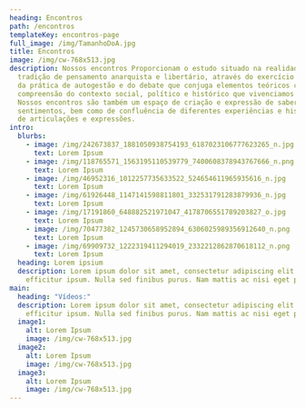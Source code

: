 ```yaml
---
heading: Encontros
path: /encontros
templateKey: encontros-page
full_image: /img/TamanhoDoA.jpg
title: Encontros
image: /img/cw-768x513.jpg
description: Nossos encontros Proporcionam o estudo situado na realidade da
  tradição de pensamento anarquista e libertário, através do exercício contínuo
  da prática de autogestão e do debate que conjuga elementos teóricos com a
  compreensão do contexto social, político e histórico que vivenciamos hoje.
  Nossos encontros são também um espaço de criação e expressão de saberes e
  sentimentos, bem como de confluência de diferentes experiências e histórias,
  de articulações e expressões.
intro:
  blurbs:
    - image: /img/242673837_1881050938754193_6187023106777623265_n.jpg
      text: Lorem Ipsum
    - image: /img/118765571_1563195110539779_7400608378943767666_n.png
      text: Lorem Ipsum
    - image: /img/46952316_1012257735633522_524654611965935616_n.jpg
      text: Lorem Ipsum
    - image: /img/61926448_1147141598811801_332531791283879936_n.jpg
      text: Lorem Ipsum
    - image: /img/17191860_648882521971047_4178706551789203827_o.jpg
      text: Lorem Ipsum
    - image: /img/70477382_1245730658952894_6306025989356912640_n.png
      text: Lorem Ipsum
    - image: /img/69909732_1222319411294019_2332212862870618112_n.png
      text: Lorem Ipsum
  heading: Lorem ipsium
  description: Lorem ipsum dolor sit amet, consectetur adipiscing elit. Donec ac
    efficitur ipsum. Nulla sed finibus purus. Nam mattis ac nisi eget pharetra.
main:
  heading: "Vídeos:"
  description: Lorem ipsum dolor sit amet, consectetur adipiscing elit. Donec ac
    efficitur ipsum. Nulla sed finibus purus. Nam mattis ac nisi eget pharetra.
  image1:
    alt: Lorem Ipsum
    image: /img/cw-768x513.jpg
  image2:
    alt: Lorem Ipsum
    image: /img/cw-768x513.jpg
  image3:
    alt: Lorem Ipsum
    image: /img/cw-768x513.jpg
---
```

